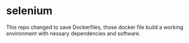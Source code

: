 # selenium
This repo changed to save Dockerfiles, those docker file build a working environment with nessary dependencies and software.

